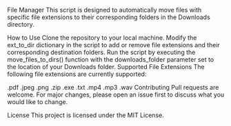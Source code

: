File Manager
This script is designed to automatically move files with specific file extensions to their corresponding folders in the Downloads directory.

How to Use
Clone the repository to your local machine.
Modify the ext_to_dir dictionary in the script to add or remove file extensions and their corresponding destination folders.
Run the script by executing the move_files_to_dirs() function with the downloads_folder parameter set to the location of your Downloads folder.
Supported File Extensions
The following file extensions are currently supported:

.pdf
.jpeg
.png
.zip
.exe
.txt
.mp4
.mp3
.wav
Contributing
Pull requests are welcome. For major changes, please open an issue first to discuss what you would like to change.

License
This project is licensed under the MIT License.
